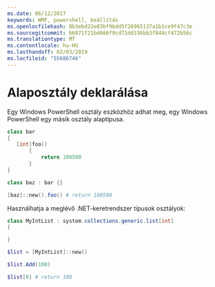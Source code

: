 ```yaml
---
ms.date: 06/12/2017
keywords: WMF, powershell, beállítás
ms.openlocfilehash: 8b3ebd22e03bf9bdd5f26965137a1b1ce9f47c3e
ms.sourcegitcommit: b6871f21bd666f9cd71dd336bb3f844cf472b56c
ms.translationtype: MT
ms.contentlocale: hu-HU
ms.lasthandoff: 02/03/2019
ms.locfileid: "55686746"
---
```

# <a name="declare-base-class"></a>Alaposztály deklarálása
Egy Windows PowerShell osztály eszközhöz adhat meg, egy Windows PowerShell egy másik osztály alaptípusa.

```powershell
class bar
{
   [int]foo()
       {
           return 100500
       }
}

class baz : bar {}

[baz]::new().foo() # return 100500
```

Használhatja a meglévő .NET-keretrendszer típusok osztályok:

```powershell
class MyIntList : system.collections.generic.list[int]
{

}

$list = [MyIntList]::new()

$list.Add(100)

$list[0] # return 100
```
